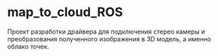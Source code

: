 # map_to_cloud_ROS
Проект разработки драйвера для подключения стерео камеры и преобразования полученного изображения в 3D модель, а именно облако точек.
